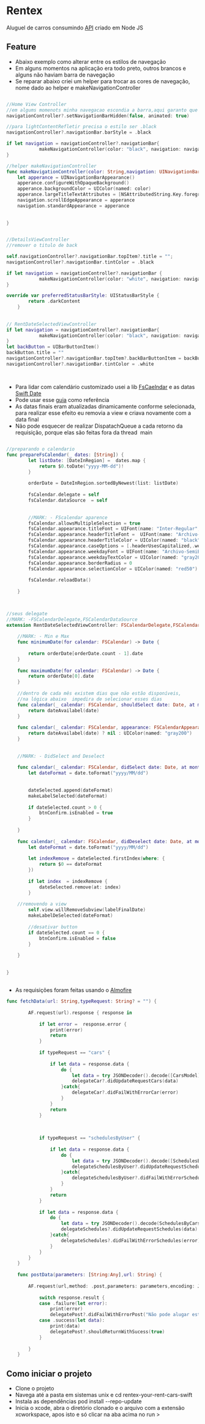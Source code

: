 # Rentex 
Aluguel de carros consumindo [API](https://github.com/kenjimaeda54/rentex-api-express) criado em Node JS 


## Feature
- Abaixo exemplo como alterar entre os estilos de navegação 
- Em alguns momentos na aplicação era todo preto, outros brancos e alguns não haviam barra de navegação 
- Se reparar abaixo criei um helper para trocar as cores de navegação, nome dado ao helper e makeNavigationController

```swift

//Home View Controller
//em algums momenots minha navegacao escondia a barra,aqui garanto que sera exebida
navigationController?.setNavigationBarHidden(false, animated: true)

//para lightContentRefletir precisa o estilo ser .black
navigationController?.navigationBar.barStyle = .black

if let navigation = navigationController?.navigationBar{
			makeNavigationController(color: "black", navigation: navigation)
}

//helper makeNavigationController
func makeNavigationController(color: String,navigation: UINavigationBar) {
	let apperance = UINavigationBarAppearance()
	apperance.configureWithOpaqueBackground()
	apperance.backgroundColor = UIColor(named: color)
	apperance.largeTitleTextAttributes = [NSAttributedString.Key.foregroundColor: UIColor.white]
	navigation.scrollEdgeAppearance = apperance
	navigation.standardAppearance = apperance
	
	
}
		

//DetailsViewController
//remover o titulo de back

self.navigationController?.navigationBar.topItem?.title = "";
navigationController?.navigationBar.tintColor = .black

if let navigation = navigationController?.navigationBar {
			makeNavigationController(color: "white", navigation: navigation)
}

override var preferredStatusBarStyle: UIStatusBarStyle {
		return .darkContent
	}
  
 
// RentDateSelectedViewController
if let navigation = navigationController?.navigationBar{
			makeNavigationController(color: "black", navigation: navigation)
}
let backButton = UIBarButtonItem()
backButton.title = ""
navigationController?.navigationBar.topItem?.backBarButtonItem = backButton
navigationController?.navigationBar.tintColor = .white



```

##

- Para lidar com calendário customizado usei a lib [FsCaelndar](https://github.com/WenchaoD/FSCalendar) e as datas [Swift Date](https://cocoapods.org/pods/SwiftDate)
- Pode usar esse [guia](https://www.youtube.com/watch?v=FipNDF7g9tE) como referência
- As datas finais eram atualizadas dinamicamente conforme  selecionada, para realizar esse efeito eu removia a view e criava novamente com a data final
- Não pode esquecer de realizar DispatachQueue a cada retorno da  requisição, porque elas são feitas fora da thread  main

```swift 

//preparando o calendario
func prepareFsCalendar(_ dates: [String]) {
		let listDate: [DateInRegion] =  dates.map {
			return $0.toDate("yyyy-MM-dd")!
		}
		
		orderDate = DateInRegion.sortedByNewest(list: listDate)
		
		fsCalendar.delegate = self
		fsCalendar.dataSource  = self
	
		
		//MARK: - FScalendar aparence
		fsCalendar.allowsMultipleSelection = true
		fsCalendar.appearance.titleFont = UIFont(name: "Inter-Regular", size: 15)
		fsCalendar.appearance.headerTitleFont =  UIFont(name: "Archivo-SemiBold", size: 20)
		fsCalendar.appearance.headerTitleColor = UIColor(named: "black")
		fsCalendar.appearance.caseOptions = [.headerUsesCapitalized,.weekdayUsesUpperCase]
		fsCalendar.appearance.weekdayFont = UIFont(name: "Archivo-SemiBold", size: 10)
		fsCalendar.appearance.weekdayTextColor = UIColor(named: "gray200")
		fsCalendar.appearance.borderRadius = 0
		fsCalendar.appearance.selectionColor = UIColor(named: "red50")
		
		fsCalendar.reloadData()
		
	}
  


//seus delegate
//MARK: -FSCalendarDelegate,FSCalendarDataSource
extension RentDateSelectedViewController: FSCalendarDelegate,FSCalendarDataSource,FSCalendarDelegateAppearance {
	
	//MARK: - Min e Max
	func minimumDate(for calendar: FSCalendar) -> Date {
		
		return orderDate[orderDate.count - 1].date
	}
	
	func maximumDate(for calendar: FSCalendar) -> Date {
		return orderDate[0].date
	}
	
	//dentro de cada mês existem dias que não estão disponíveis,
	//na lógica abaixo  impedira de selecionar esses dias
	func calendar(_ calendar: FSCalendar, shouldSelect date: Date, at monthPosition: FSCalendarMonthPosition) -> Bool {
		return dateAvailabel(date)
	}
	
	func calendar(_ calendar: FSCalendar, appearance: FSCalendarAppearance, titleDefaultColorFor date: Date) -> UIColor? {
		return dateAvailabel(date) ? nil : UIColor(named: "gray200")
	}
	
	
	//MARK: - DidSelect and Deselect
	
	func calendar(_ calendar: FSCalendar, didSelect date: Date, at monthPosition: FSCalendarMonthPosition) {
		let dateFormat = date.toFormat("yyyy/MM/dd")
		
		
		dateSelected.append(dateFormat)
		makeLabelSelected(dateFormat)
		
		if dateSelected.count > 0 {
			btnConfirm.isEnabled = true
		}
		
	}
	
	func calendar(_ calendar: FSCalendar, didDeselect date: Date, at monthPosition: FSCalendarMonthPosition) {
		let dateFormat = date.toFormat("yyyy/MM/dd")
		
		let indexRemove = dateSelected.firstIndex(where: {
			return $0 == dateFormat
		})
		
		if let index  = indexRemove {
			dateSelected.remove(at: index)
		}
		
    //removendo a view
		self.view.willRemoveSubview(labelFinalDate)
		makeLabelDeSelected(dateFormat)
		
		//desativar button
		if dateSelected.count == 0 {
			btnConfirm.isEnabled = false
		}
		
	}
	
	
}


```

## 
- As requisições foram feitas usando o [Almofire](https://github.com/Alamofire/Alamofire)

```swift
func fetchData(url: String,typeRequest: String? = "") {
		
		AF.request(url).response { response in
			
			if let error =  response.error {
				print(error)
				return
			}
			
			if typeRequest == "cars" {
				
				if let data = response.data {
					do {
						let data = try JSONDecoder().decode([CarsModel].self, from: data)
						delegateCar?.didUpdateRequestCars(data)
					}catch{
						delegateCar?.didFailWithErrorCar(error)
					}
				}
				return
			}
			
			
			
			if typeRequest == "schedulesByUser" {
				
				if let data = response.data {
					do {
						let data = try JSONDecoder().decode([SchedulesByUserModel].self, from: data)
						delegateSchedulesByUser?.didUpdateRequestSchedulesByUser(data)
					}catch{
						delegateSchedulesByUser?.didFailWithErrorSchedulesByUser(error)
					}
				}
				return
			}
			
			if let data = response.data {
				do {
					let data = try JSONDecoder().decode(SchedulesByCarsModel.self, from: data)
					delegateSchedules?.didUpdateRequestSchedules(data)
				}catch{
					delegateSchedules?.didFailWithErrorSchedules(error)
				}
			}
		}
	}
	
	func postData(parameters: [String:Any],url: String) {
		
		AF.request(url,method: .post,parameters: parameters,encoding: JSONEncoding.default).validate(statusCode: 200..<299).responseData {response  in
			
			switch response.result {
			case .failure(let error):
				print(error)
				delegatePost?.didFailWithErrorPost("Não pode alugar este carro, porque  está  na sua lista de  alugados")
			case .success(let data):
				print(data)
				delegatePost?.shouldReturnWithSucess(true)
			}
			
		}
	}

```

## Como iniciar o projeto
- Clone o projeto
- Navega até a pasta em sistemas unix e cd rentex-your-rent-cars-swift
- Instala as dependências pod install --repo-update
- Inicia o xcode, abra o diretório clonado e o  arquivo com a extensão xcworkspace, apos isto e só clicar na aba acima no run > 


